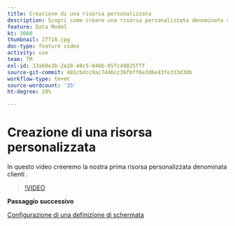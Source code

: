 ```yaml
---
title: Creazione di una risorsa personalizzata
description: Scopri come creare una risorsa personalizzata denominata clienti.
feature: Data Model
kt: 3000
thumbnail: 27716.jpg
doc-type: feature video
activity: use
team: TM
exl-id: 33a68e3b-2e28-48c5-840b-05fc49825fff
source-git-commit: 481cbdcc9ac7446cc36fbff6e3d6e43fe333d30b
workflow-type: tm+mt
source-wordcount: '35'
ht-degree: 28%

---
```


# Creazione di una risorsa personalizzata

In questo video creeremo la nostra prima risorsa personalizzata denominata clienti .

>[!VIDEO](https://video.tv.adobe.com/v/27716?quality=9)

**Passaggio successivo**

[Configurazione di una definizione di schermata](./configuring-a-screen-definition-for-a-custom-resource.md)
